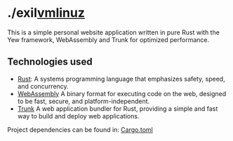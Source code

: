 # ./exil[vmlinuz](https://en.wikipedia.org/wiki/vmlinux)

This is a simple personal website application written in pure Rust with the Yew framework, WebAssembly and Trunk for optimized performance.

## Technologies used
- [Rust](https://www.rust-lang.org/): A systems programming language that emphasizes safety, speed, and concurrency.
- [WebAssembly](https://webassembly.org/) A binary format for executing code on the web, designed to be fast, secure, and platform-independent.
- [Trunk](https://trunkrs.dev/) A web application bundler for Rust, providing a simple and fast way to build and deploy web applications.

Project dependencies can be found in: [Cargo.toml](Cargo.toml)
